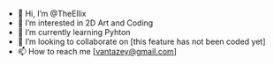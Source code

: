 - 👋 Hi, I’m @TheEllix 
- 👀 I’m interested in 2D Art and Coding
- 🌱 I’m currently learning Pyhton 
- 💞️ I’m looking to collaborate on [this feature has not been coded yet]
- 📫 How to reach me [vantazey@gmail.com]

<!---
TheEllix/TheEllix is a ✨ special ✨ repository because its `README.md` (this file) appears on your GitHub profile.
You can click the Preview link to take a look at your changes.
--->
